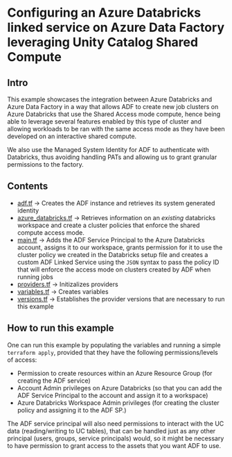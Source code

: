 # Configuring an Azure Databricks linked service on Azure Data Factory leveraging Unity Catalog Shared Compute

## Intro
This example showcases the integration between Azure Databricks and Azure Data Factory in a way that allows ADF to create new job clusters on Azure Databricks that use the Shared Access mode compute, hence being able to leverage several features enabled by this type of cluster and allowing workloads to be ran with the same access mode as they have been developed on an interactive shared compute.

We also use the Managed System Identity for ADF to authenticate with Databricks, thus avoiding handling PATs and allowing us to grant granular permissions to the factory.

## Contents
- [adf.tf](./adf.tf) -> Creates the ADF instance and retrieves its system generated identity
- [azure_databricks.tf](./azure_databricks.tf) -> Retrieves information on an _existing_ databricks workspace and create a cluster policies that enforce the shared compute access mode.
- [main.tf](./main.tf) -> Adds the ADF Service Principal to the Azure Databricks account, assigns it to our workspace, grants permission for it to use the cluster policy we created in the Databricks setup file and creates a custom ADF Linked Service using the `JSON` syntax to pass the policy ID that will enforce the access mode on clusters created by ADF when running jobs
- [providers.tf](./providers.tf) -> Initizalizes providers
- [variables.tf](./variables.tf) -> Creates variables
- [versions.tf](./versions.tf) -> Establishes the provider versions that are necessary to run this example

## How to run this example
One can run this example by populating the variables and running a simple `terraform apply`, provided that they have the following permissions/levels of access:
- Permission to create resources within an Azure Resource Group (for creating the ADF service)
- Account Admin privileges on Azure Databricks (so that you can add the ADF Service Principal to the account and assign it to a workspace)
- Azure Databricks Workspace Admin privileges (for creating the cluster policy and assigning it to the ADF SP.)

The ADF service principal will also need permissions to interact with the UC data (reading/writing to UC tables), that can be handled just as any other principal (users, groups, service principals) would, so it might be necessary to have permission to grant access to the assets that you want ADF to use.

